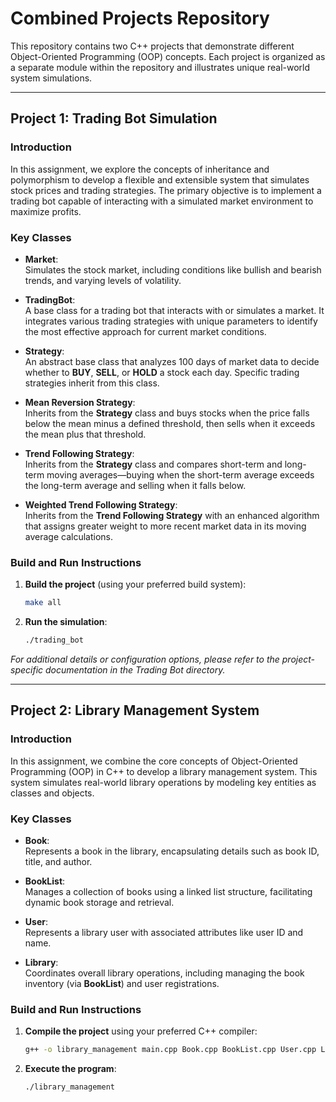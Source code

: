 # Combined Projects Repository

This repository contains two C++ projects that demonstrate different Object-Oriented Programming (OOP) concepts. Each project is organized as a separate module within the repository and illustrates unique real-world system simulations.

---

## Project 1: Trading Bot Simulation

### Introduction
In this assignment, we explore the concepts of inheritance and polymorphism to develop a flexible and extensible system that simulates stock prices and trading strategies. The primary objective is to implement a trading bot capable of interacting with a simulated market environment to maximize profits.

### Key Classes
- **Market**:  
  Simulates the stock market, including conditions like bullish and bearish trends, and varying levels of volatility.
  
- **TradingBot**:  
  A base class for a trading bot that interacts with or simulates a market. It integrates various trading strategies with unique parameters to identify the most effective approach for current market conditions.
  
- **Strategy**:  
  An abstract base class that analyzes 100 days of market data to decide whether to **BUY**, **SELL**, or **HOLD** a stock each day. Specific trading strategies inherit from this class.
  
- **Mean Reversion Strategy**:  
  Inherits from the **Strategy** class and buys stocks when the price falls below the mean minus a defined threshold, then sells when it exceeds the mean plus that threshold.
  
- **Trend Following Strategy**:  
  Inherits from the **Strategy** class and compares short-term and long-term moving averages—buying when the short-term average exceeds the long-term average and selling when it falls below.
  
- **Weighted Trend Following Strategy**:  
  Inherits from the **Trend Following Strategy** with an enhanced algorithm that assigns greater weight to more recent market data in its moving average calculations.

### Build and Run Instructions
1. **Build the project** (using your preferred build system):
    ```bash
    make all
    ```
2. **Run the simulation**:
    ```bash
    ./trading_bot
    ```

*For additional details or configuration options, please refer to the project-specific documentation in the Trading Bot directory.*

---

## Project 2: Library Management System

### Introduction
In this assignment, we combine the core concepts of Object-Oriented Programming (OOP) in C++ to develop a library management system. This system simulates real-world library operations by modeling key entities as classes and objects.

### Key Classes
- **Book**:  
  Represents a book in the library, encapsulating details such as book ID, title, and author.
  
- **BookList**:  
  Manages a collection of books using a linked list structure, facilitating dynamic book storage and retrieval.
  
- **User**:  
  Represents a library user with associated attributes like user ID and name.
  
- **Library**:  
  Coordinates overall library operations, including managing the book inventory (via **BookList**) and user registrations.

### Build and Run Instructions
1. **Compile the project** using your preferred C++ compiler:
    ```bash
    g++ -o library_management main.cpp Book.cpp BookList.cpp User.cpp Library.cpp
    ```
2. **Execute the program**:
    ```bash
    ./library_management
    ```

